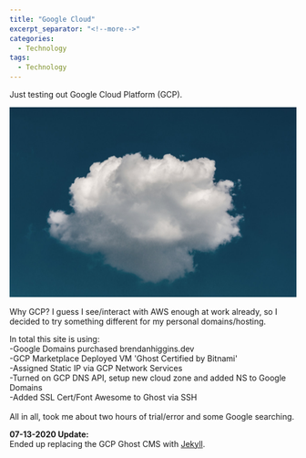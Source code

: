 ```yaml
---
title: "Google Cloud"
excerpt_separator: "<!--more-->"
categories:
  - Technology
tags:
  - Technology
---
```


Just testing out Google Cloud Platform (GCP).
<!--more-->

![Cloud](/assets/images/gcp/cloud.jpg "Photo By C Dustin on Unsplash")

Why GCP? I guess I see/interact with AWS enough at work already, so I decided to try something different for my personal domains/hosting.

In total this site is using:<br>
-Google Domains purchased brendanhiggins.dev<br>
-GCP Marketplace Deployed VM 'Ghost Certified by Bitnami'<br>
-Assigned Static IP via GCP Network Services<br>
-Turned on GCP DNS API, setup new cloud zone and added NS to Google Domains<br>
-Added SSL Cert/Font Awesome to Ghost via SSH<br>
<br>
All in all, took me about two hours of trial/error and some Google searching. <i class="fab fa-sm fa-google"></i>

**07-13-2020 Update:**<br>
Ended up replacing the GCP Ghost CMS with [Jekyll](/technology/Jekyll/).